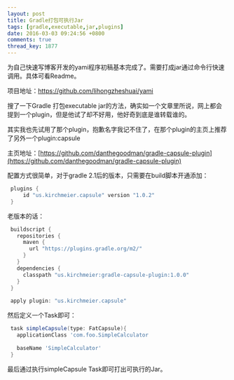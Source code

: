 ```yaml
---
layout: post
title: Gradle打包可执行Jar
tags: [gradle,executable,jar,plugins]
date: 2016-03-03 09:24:56 +0800
comments: true
thread_key: 1877
---
```


 为自己快速写博客开发的yami程序初稿基本完成了。需要打成jar通过命令行快速调用。具体可看Readme。

项目地址：[https://github.com/lihongzheshuai/yami
](https://github.com/lihongzheshuai/yami
)

搜了一下Gradle 打包executable jar的方法，确实如一个文章里所说，网上都会提到一个plugin，但是他试了却不好用，他好奇到底是谁转载谁的。

其实我也先试用了那个plugin，抱歉名字我记不住了，在那个plugin的主页上推荐了另外一个plugin:capsule

主页地址：[https://github.com/danthegoodman/gradle-capsule-plugin](https://github.com/danthegoodman/gradle-capsule-plugin)

配置方式很简单，对于gradle 2.1后的版本，只需要在build脚本开通添加：

```groovy
 plugins {
     id "us.kirchmeier.capsule" version "1.0.2"
 }
```

老版本的话：

```groovy
 buildscript {
   repositories {
     maven {
       url "https://plugins.gradle.org/m2/"
     }
   }
   dependencies {
     classpath "us.kirchmeier:gradle-capsule-plugin:1.0.0"
   }
 }
 
 apply plugin: "us.kirchmeier.capsule"
```

然后定义一个Task即可：

```groovy
 task simpleCapsule(type: FatCapsule){
   applicationClass 'com.foo.SimpleCalculator
 
   baseName 'SimpleCalculator'
 }
```

最后通过执行simpleCapsule Task即可打出可执行的Jar。

